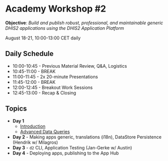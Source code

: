 # Academy Workshop #2

**Objective**: _Build and publish robust, professional, and maintainable generic DHIS2 applications using the DHIS2 Application Platform_

August 18-21, 10:00-13:00 CET daily

## Daily Schedule

  - 10:00-10:45 - Previous Material Review, Q&A, Logistics
  - 10:45-11:00 - BREAK
  - 11:00-11:45 - 2x 20-minute Presentations
  - 11:45-12:00 - BREAK
  - 12:00-12:45 - Breakout Work Sessions
  - 12:45-13:00 - Recap & Closing

## Topics

- **Day 1**
  - [Introduction](./00-introduction)
  - [Advanced Data Queries](./01-advanced-app-runtime)
- **Day 2** - Making apps generic, translations (i18n), DataStore Persistence (Hendrik w/ Milagros)
- **Day 3** - `d2` CLI, Application Testing (Jan-Gerke w/ Austin)
- **Day 4** - Deploying apps, publishing to the App Hub